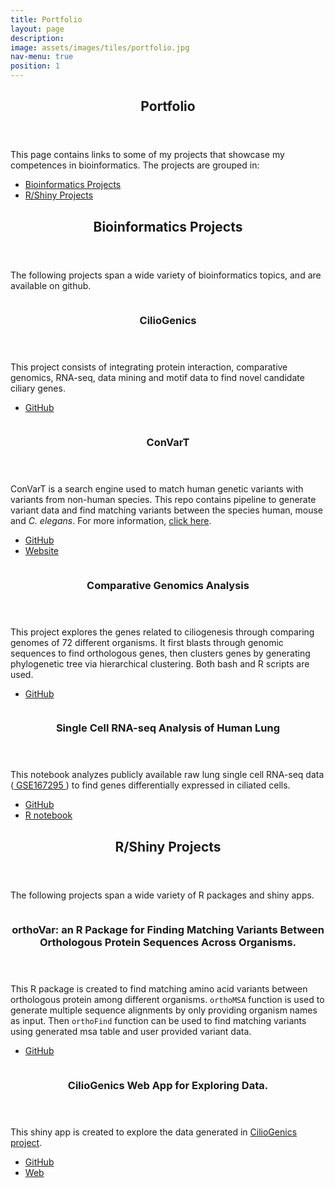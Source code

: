 ```yaml
---
title: Portfolio
layout: page
description: 
image: assets/images/tiles/portfolio.jpg
nav-menu: true
position: 1
---
```


<!-- Main -->
<div id="main">

<!-- One -->
<section id="intro"  class="background-accent6">
	<div class="inner">
		<header class="major">
			<h1>Portfolio</h1>
		</header>
		<p>This page contains links to some of my projects that showcase my competences in bioinformatics. The projects are grouped in:</p>
		<ul>
			<li><a href="#ml-projects" class="scrolly">Bioinformatics Projects</a></li>
			<li><a href="#bioinf-projects" class="scrolly">R/Shiny Projects</a></li>
		</ul>
	</div>
</section>


<section id="ml-projects" >
	<div class="inner">
		<header class="major">
			<h2>Bioinformatics Projects</h2>
		</header>
		<p>The following projects span a wide variety of bioinformatics topics, and are available on github.</p>
	</div>
</section>

<!-- Two -->
<section id="ml-projects-list" class="spotlights">
	<section>
		<a href="https://github.com/mustafapir" target="_blank" class="image" >
			<img src="{% link assets/images/portfolio/ciliogenics.png %}" alt="" data-position="center center" />
		</a>
		<div class="content">
			<div class="inner">
				<header class="major">
					<h3>CilioGenics</h3>
				</header>
				<p>This project consists of integrating protein interaction, comparative genomics, RNA-seq, data mining and motif data to find novel candidate ciliary genes.</p>
				<ul class="actions">
					<li><a href="https://github.com/mustafapir"  target="_blank" class="button">GitHub</a></li>
				</ul>
			</div>
		</div>
	</section>
	<section>
		<a href="https://convart.org" target="_blank" class="image" >
			<img src="{% link assets/images/portfolio/convart.jpg %}" alt="" data-position="center center" />
		</a>
		<div class="content">
			<div class="inner">
				<header class="major">
					<h3>ConVarT</h3>
				</header>
				<p>ConVarT is a search engine used to match human genetic variants with variants from non-human species. This repo contains pipeline to generate variant data and find matching variants between the species human, mouse and <i>C. elegans</i>. For more information, <a href="https://doi.org/10.1093/nar/gkab939"  target="_blank" class="link">click here</a>.</p>
				<ul class="actions">
					<li><a href="https://github.com/thekaplanlab/ConVarT_matchVar_analysis"  target="_blank" class="button">GitHub</a></li>
					<li><a href="https://convart.org"  target="_blank" class="button">Website</a></li>
				</ul>
			</div>
		</div>
	</section>
	<section>
		<a href="https://github.com/mustafapir" class="image">
			<img src="{% link assets/images/portfolio/comparative_genomics.png %}" alt="" data-position="top center" />
		</a>
		<div class="content">
			<div class="inner">
				<header class="major">
					<h3>Comparative Genomics Analysis</h3>
				</header>
				<p>This project explores the genes related to ciliogenesis through comparing genomes of 72 different organisms. It first blasts through genomic sequences to find orthologous genes, then clusters genes by generating phylogenetic tree via hierarchical clustering. Both bash and R scripts are used.</p>
				<ul class="actions">
					<li><a href="https://github.com/mustafapir"  target="_blank" class="button">GitHub</a></li>
				</ul>
			</div>
		</div>
	</section>
	<section>
		<a href="https://github.com/mustafapir" target="_blank" class="image" >
			<img src="{% link assets/images/portfolio/sc.png %}" alt="" data-position="center center" />
		</a>
		<div class="content">
			<div class="inner">
				<header class="major">
					<h3>Single Cell RNA-seq Analysis of Human Lung</h3>
				</header>
				<p>This notebook analyzes publicly available raw lung single cell RNA-seq data (<a href='https://www.ncbi.nlm.nih.gov/geo/query/acc.cgi?acc=GSE167295' > GSE167295 </a>) to find genes differentially expressed in ciliated cells. </p>
				<ul class="actions">
					<li><a href="https://github.com/mustafapir"  target="_blank" class="button">GitHub</a></li>
					<li><a href="https://notebooksharing.space/view/3744e371a4b36dd7a7451b187ef5d7b09a96175093e54d71882bc202dc01a5be"  target="_blank" class="button">R notebook</a></li>
				</ul>
			</div>
		</div>
	</section>
</section>


<section id="bioinf-projects"  class="background-accent5">
	<div class="inner">
		<header class="major">
			<h2>R/Shiny Projects</h2>
		</header>
		<p>The following projects span a wide variety of R packages and shiny apps.</p>
	</div>
</section>


<section id="bioinf-projects-list" class="custom-spotlights-accent5" >
	<section>
		<a href="https://github.com/mustafapir/orthoVar" target="_blank" class="image" >
			<img src="{% link assets/images/portfolio/orthoVar.png %}" alt="" data-position="center center" />
		</a>
		<div class="content">
			<div class="inner">
				<header class="major">
					<h3>orthoVar: an R Package for Finding Matching Variants Between Orthologous Protein Sequences Across Organisms.</h3>
				</header>
				<p>This R package is created to find matching amino acid variants between orthologous protein among different organisms. <code>orthoMSA</code> function is used to generate multiple sequence alignments by only providing organism names as input. Then <code>orthoFind</code> function can be used to find matching variants using generated msa table and user provided variant data.</p>
				<ul class="actions">
					<li><a href="https://github.com/mustafapir/orthoVar"  target="_blank" class="button">GitHub</a></li>
				</ul>
			</div>
		</div>
	</section>
	<section>
		<a href="https://ciliogenics.com" target="_blank" class="image" >
			<img src="{% link assets/images/portfolio/ciliogenics_web.png %}" alt="" data-position="center center" />
		</a>
		<div class="content">
			<div class="inner">
				<header class="major">
					<h3>CilioGenics Web App for Exploring Data.</h3>
				</header>
				<p>This shiny app is created to explore the data generated in <a href="#ml-projects" class="scrolly">CilioGenics project</a>. </p>
				<ul class="actions">
					<li><a href="https://github.com/thekaplanlab/CilioGenics-website"  target="_blank" class="button">GitHub</a></li>
					<li><a href="https://ciliogenics.com" class="button">Web</a></li>
				</ul>
			</div>
		</div>
	</section>
</section>


</div>
